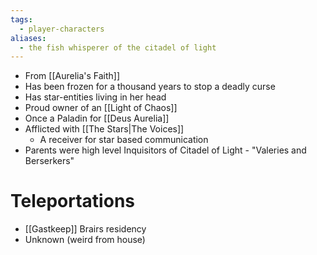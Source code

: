 ```yaml
---
tags:
  - player-characters
aliases:
  - the fish whisperer of the citadel of light
---
```

- From [[Aurelia's Faith]]
- Has been frozen for a thousand years to stop a deadly curse
- Has star-entities living in her head
- Proud owner of an [[Light of Chaos]]
- Once a Paladin for [[Deus Aurelia]]
- Afflicted with [[The Stars|The Voices]]
	- A receiver for star based communication
- Parents were high level Inquisitors of Citadel of Light - "Valeries and Berserkers"

# Teleportations
- [[Gastkeep]] Brairs residency
- Unknown (weird from house)


